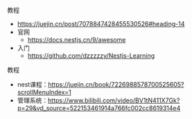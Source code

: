教程

- https://juejin.cn/post/7078847428455530526#heading-14
- 官网
  - https://docs.nestjs.cn/9/awesome
- 入门
  - https://github.com/dzzzzzy/Nestjs-Learning



教程

- nest课程：https://juejin.cn/book/7226988578700525605?scrollMenuIndex=1
- 管理系统：https://www.bilibili.com/video/BV1tN411X7Gk?p=29&vd_source=522153461914a766fc002cc8619314e4